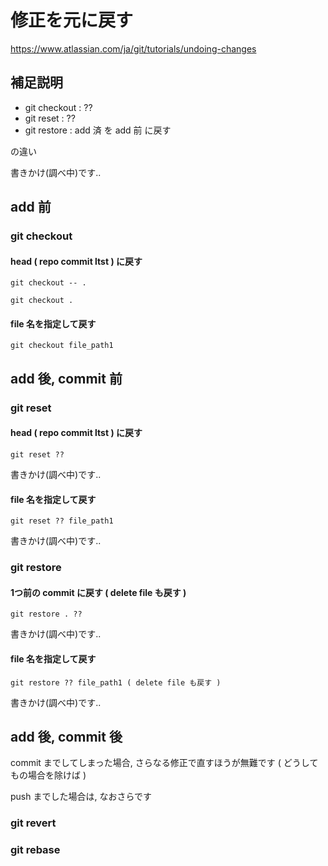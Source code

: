 
# 修正を元に戻す


https://www.atlassian.com/ja/git/tutorials/undoing-changes


## 補足説明

- git checkout : ??
- git reset    : ??
- git restore  : add 済 を add 前 に戻す

の違い

書きかけ(調べ中)です..



## add 前

### git checkout

#### head ( repo commit ltst ) に戻す

```
git checkout -- .
```

```
git checkout .
```


#### file 名を指定して戻す

```
git checkout file_path1
```



## add 後, commit 前

### git reset

#### head ( repo commit ltst ) に戻す

```
git reset ??
```
書きかけ(調べ中)です..



#### file 名を指定して戻す

```
git reset ?? file_path1
```
書きかけ(調べ中)です..



### git restore

#### 1つ前の commit に戻す ( delete file も戻す )

```
git restore . ??
```
書きかけ(調べ中)です..


#### file 名を指定して戻す

```
git restore ?? file_path1 ( delete file も戻す )
```
書きかけ(調べ中)です..



## add 後, commit 後

commit までしてしまった場合, さらなる修正で直すほうが無難です
( どうしてもの場合を除けば )

push までした場合は, なおさらです


### git revert

### git rebase





